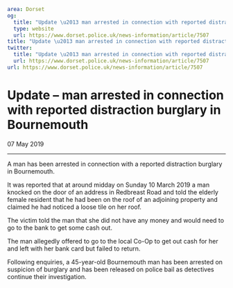 ```yaml
area: Dorset
og:
  title: "Update \u2013 man arrested in connection with reported distraction burglary in Bournemouth"
  type: website
  url: https://www.dorset.police.uk/news-information/article/7507
title: "Update \u2013 man arrested in connection with reported distraction burglary in Bournemouth |"
twitter:
  title: "Update \u2013 man arrested in connection with reported distraction burglary in Bournemouth"
  url: https://www.dorset.police.uk/news-information/article/7507
url: https://www.dorset.police.uk/news-information/article/7507
```

# Update – man arrested in connection with reported distraction burglary in Bournemouth

07 May 2019

* * *

A man has been arrested in connection with a reported distraction burglary in Bournemouth.

It was reported that at around midday on Sunday 10 March 2019 a man knocked on the door of an address in Redbreast Road and told the elderly female resident that he had been on the roof of an adjoining property and claimed he had noticed a loose tile on her roof.

The victim told the man that she did not have any money and would need to go to the bank to get some cash out.

The man allegedly offered to go to the local Co-Op to get out cash for her and left with her bank card but failed to return.

Following enquiries, a 45-year-old Bournemouth man has been arrested on suspicion of burglary and has been released on police bail as detectives continue their investigation.
